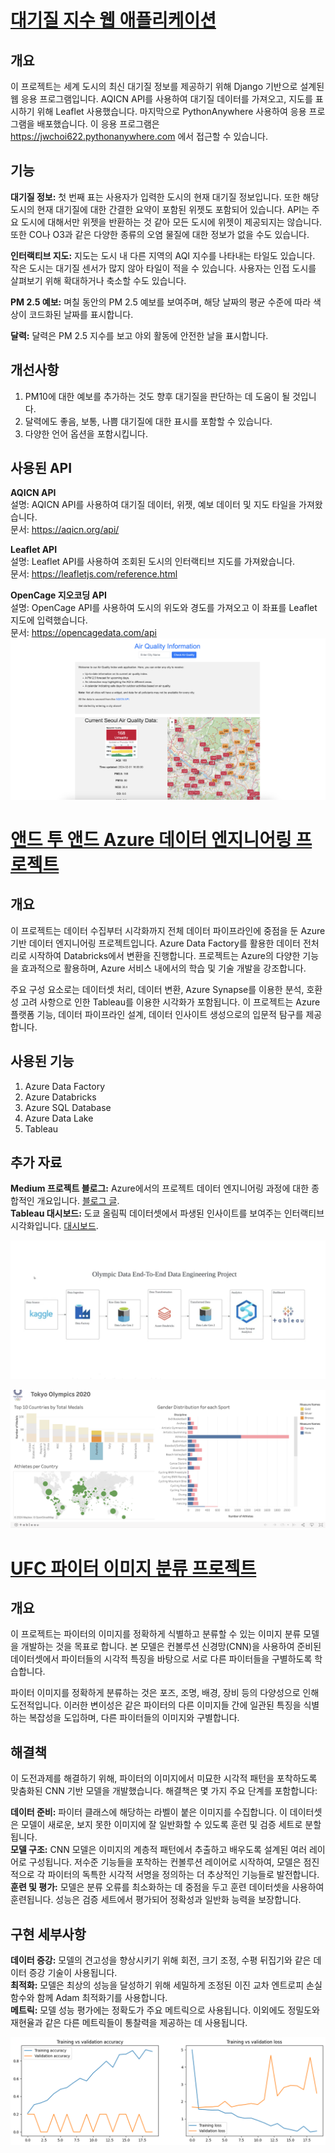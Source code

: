 # [대기질 지수 웹 애플리케이션](https://github.com/jwchoi622/aqproj)
## **개요**
이 프로젝트는 세계 도시의 최신 대기질 정보를 제공하기 위해 Django 기반으로 설계된 웹 응용 프로그램입니다. AQICN API를 사용하여 대기질 데이터를 가져오고, 지도를 표시하기 위해 Leaflet 사용했습니다. 마지막으로 PythonAnywhere 사용하여 응용 프로그램을 배포했습니다. 이 응용 프로그램은 https://jwchoi622.pythonanywhere.com 에서 접근할 수 있습니다.

## **기능**
**대기질 정보:** 첫 번째 표는 사용자가 입력한 도시의 현재 대기질 정보입니다. 또한 해당 도시의 현재 대기질에 대한 간결한 요약이 포함된 위젯도 포함되어 있습니다. API는 주요 도시에 대해서만 위젯을 반환하는 것 같아 모든 도시에 위젯이 제공되지는 않습니다. 또한 CO나 O3과 같은 다양한 종류의 오염 물질에 대한 정보가 없을 수도 있습니다.

**인터랙티브 지도:** 지도는 도시 내 다른 지역의 AQI 지수를 나타내는 타일도 있습니다. 작은 도시는 대기질 센서가 많지 않아 타일이 적을 수 있습니다. 사용자는 인접 도시를 살펴보기 위해 확대하거나 축소할 수도 있습니다.

**PM 2.5 예보:** 
며칠 동안의 PM 2.5 예보를 보여주며, 해당 날짜의 평균 수준에 따라 색상이 코드화된 날짜를 표시합니다.

**달력:** 달력은 PM 2.5 지수를 보고 야외 활동에 안전한 날을 표시합니다.

## **개선사항**
1) PM10에 대한 예보를 추가하는 것도 향후 대기질을 판단하는 데 도움이 될 것입니다.   
2) 달력에도 좋음, 보통, 나쁨 대기질에 대한 표시를 포함할 수 있습니다.  
3) 다양한 언어 옵션을 포함시킵니다.  

## **사용된 API**
**AQICN API**  
설명: AQICN API를 사용하여 대기질 데이터, 위젯, 예보 데이터 및 지도 타일을 가져왔습니다.  
문서: https://aqicn.org/api/  

**Leaflet API**  
설명: Leaflet API를 사용하여 조회된 도시의 인터랙티브 지도를 가져왔습니다.  
문서: https://leafletjs.com/reference.html  

**OpenCage 지오코딩 API**  
설명: OpenCage API를 사용하여 도시의 위도와 경도를 가져오고 이 좌표를 Leaflet 지도에 입력했습니다.  
문서: https://opencagedata.com/api  
![](/images/pic2.png)

# [앤드 투 앤드 Azure 데이터 엔지니어링 프로젝트](https://github.com/jwchoi622/TokyoOlympics)

## **개요**
이 프로젝트는 데이터 수집부터 시각화까지 전체 데이터 파이프라인에 중점을 둔 Azure 기반 데이터 엔지니어링 프로젝트입니다. Azure Data Factory를 활용한 데이터 전처리로 시작하여 Databricks에서 변환을 진행합니다. 프로젝트는 Azure의 다양한 기능을 효과적으로 활용하며, Azure 서비스 내에서의 학습 및 기술 개발을 강조합니다. 

주요 구성 요소로는 데이터셋 처리, 데이터 변환, Azure Synapse를 이용한 분석, 호환성 고려 사항으로 인한 Tableau를 이용한 시각화가 포함됩니다. 이 프로젝트는 Azure 플랫폼 기능, 데이터 파이프라인 설계, 데이터 인사이트 생성으로의 입문적 탐구를 제공합니다.


## **사용된 기능**
1) Azure Data Factory  
2) Azure Databricks  
3) Azure SQL Database  
4) Azure Data Lake  
5) Tableau  

##  **추가 자료**
**Medium 프로젝트 블로그:** Azure에서의 프로젝트 데이터 엔지니어링 과정에 대한 종합적인 개요입니다. [블로그 글](https://medium.com/@jwchoi622/end-to-end-azure-data-engineering-project-73ade8163e91).   
**Tableau 대시보드:** 도쿄 올림픽 데이터셋에서 파생된 인사이트를 보여주는 인터랙티브 시각화입니다. [대시보드](https://public.tableau.com/app/profile/james.choi1221/viz/TokyoOlympics_17022794668810/TokyoOlympicsDashboard?publish=yes). 

![](/images/pipeline.png)

![](/images/dashboard.png)


# [UFC 파이터 이미지 분류 프로젝트](https://github.com/jwchoi622/fighterClassification)

## **개요**
이 프로젝트는 파이터의 이미지를 정확하게 식별하고 분류할 수 있는 이미지 분류 모델을 개발하는 것을 목표로 합니다. 본 모델은 컨볼루션 신경망(CNN)을 사용하여 준비된 데이터셋에서 파이터들의 시각적 특징을 바탕으로 서로 다른 파이터들을 구별하도록 학습합니다.

파이터 이미지를 정확하게 분류하는 것은 포즈, 조명, 배경, 장비 등의 다양성으로 인해 도전적입니다. 이러한 변이성은 같은 파이터의 다른 이미지들 간에 일관된 특징을 식별하는 복잡성을 도입하며, 다른 파이터들의 이미지와 구별합니다.

## **해결책**
이 도전과제를 해결하기 위해, 파이터의 이미지에서 미묘한 시각적 패턴을 포착하도록 맞춤화된 CNN 기반 모델을 개발했습니다. 해결책은 몇 가지 주요 단계를 포함합니다:

**데이터 준비:** 파이터 클래스에 해당하는 라벨이 붙은 이미지를 수집합니다. 이 데이터셋은 모델이 새로운, 보지 못한 이미지에 잘 일반화할 수 있도록 훈련 및 검증 세트로 분할됩니다.  
**모델 구조:** CNN 모델은 이미지의 계층적 패턴에서 추출하고 배우도록 설계된 여러 레이어로 구성됩니다. 저수준 기능들을 포착하는 컨볼루션 레이어로 시작하여, 모델은 점진적으로 각 파이터의 독특한 시각적 서명을 정의하는 더 추상적인 기능들로 발전합니다.  
**훈련 및 평가:** 모델은 분류 오류를 최소화하는 데 중점을 두고 훈련 데이터셋을 사용하여 훈련됩니다. 성능은 검증 세트에서 평가되어 정확성과 일반화 능력을 보장합니다.  

## **구현 세부사항**
**데이터 증강:** 모델의 견고성을 향상시키기 위해 회전, 크기 조정, 수평 뒤집기와 같은 데이터 증강 기술이 사용됩니다.  
**최적화:** 모델은 최상의 성능을 달성하기 위해 세밀하게 조정된 이진 교차 엔트로피 손실 함수와 함께 Adam 최적화기를 사용합니다.  
**메트릭:** 모델 성능 평가에는 정확도가 주요 메트릭으로 사용됩니다. 이외에도 정밀도와 재현율과 같은 다른 메트릭들이 통찰력을 제공하는 데 사용됩니다.  

![](/images/fightergraph.png)

